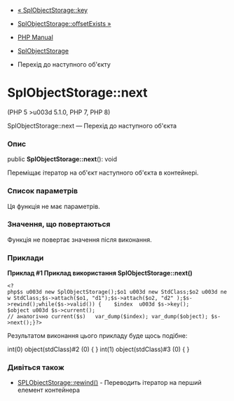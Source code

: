 - [« SplObjectStorage::key](splobjectstorage.key.md)
- [SplObjectStorage::offsetExists
»](splobjectstorage.offsetexists.md)

- [PHP Manual](index.md)
- [SplObjectStorage](class.splobjectstorage.md)
- Перехід до наступного об'єкту

# SplObjectStorage::next

(PHP 5 \>u003d 5.1.0, PHP 7, PHP 8)

SplObjectStorage::next — Перехід до наступного об'єкта

### Опис

public **SplObjectStorage::next**(): void

Переміщає ітератор на об'єкт наступного об'єкта в контейнері.

### Список параметрів

Ця функція не має параметрів.

### Значення, що повертаються

Функція не повертає значення після виконання.

### Приклади

**Приклад #1 Приклад використання **SplObjectStorage::next()****

` <?php$s u003d new SplObjectStorage();$o1 u003d new StdClass;$o2 u003d new StdClass;$s->attach($o1, "d1");$s->attach($o2, "d2" );$s->rewind();while($s->valid()) {    $index  u003d $s->key(); $object u003d $s->current(); // аналогічно current($s)   var_dump($index); var_dump($object); $s->next();}?> `

Результатом виконання цього прикладу буде щось подібне:

int(0)
object(stdClass)#2 (0) {
}
int(1)
object(stdClass)#3 (0) {
}

### Дивіться також

- [SPLObjectStorage::rewind()](splobjectstorage.rewind.md) -
Переводить ітератор на перший елемент контейнера
